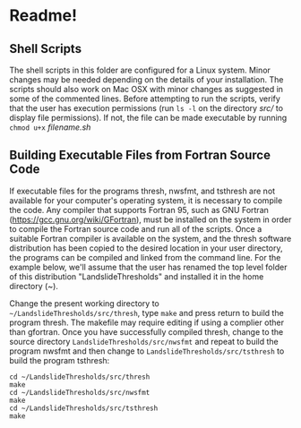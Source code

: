 Readme!
=======

Shell Scripts
-------------

The shell scripts in this folder are configured for a Linux system.  Minor changes may be needed depending on the details of your installation.  The scripts should also work on Mac OSX with minor changes as suggested in some of the commented lines.  Before attempting to run the scripts, verify that the user has execution permissions (run `ls -l` on the directory *src/* to display file permissions).  If not, the file can be made executable by running `chmod u+x` *filename.sh*

Building Executable Files from Fortran Source Code
--------------------------------------------------

If executable files for the programs thresh, nwsfmt, and tsthresh are not available for your computer's operating system, it is necessary to compile the code.  Any compiler that supports Fortran 95, such as GNU Fortran (https://gcc.gnu.org/wiki/GFortran), must be installed on the system in order to compile the Fortran source code and run all of the scripts.  Once a suitable Fortran compiler is available on the system, and the thresh software distribution has been copied to the desired location in your user directory, the programs can be compiled and linked from the command line.  For the example below, we'll assume that the user has renamed the top level folder of this distribution "LandslideThresholds" and installed it in the home directory (~).

Change the present working directory to `~/LandslideThresholds/src/thresh`, type `make` and press return to build the program thresh.  The makefile may require editing if using a complier other than gfortran.  Once you have successfully compiled thresh, change to the source directory `LandslideThresholds/src/nwsfmt` and repeat to build the program nwsfmt and then change to `LandslideThresholds/src/tsthresh` to build the program tsthresh:

    cd ~/LandslideThresholds/src/thresh
    make
    cd ~/LandslideThresholds/src/nwsfmt
    make
    cd ~/LandslideThresholds/src/tsthresh
    make

